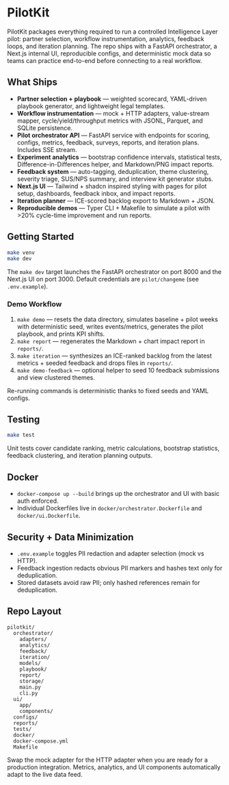 # PilotKit

PilotKit packages everything required to run a controlled Intelligence Layer pilot: partner selection, workflow instrumentation, analytics, feedback loops, and iteration planning. The repo ships with a FastAPI orchestrator, a Next.js internal UI, reproducible configs, and deterministic mock data so teams can practice end-to-end before connecting to a real workflow.

## What Ships

- **Partner selection + playbook** — weighted scorecard, YAML-driven playbook generator, and lightweight legal templates.
- **Workflow instrumentation** — mock + HTTP adapters, value-stream mapper, cycle/yield/throughput metrics with JSONL, Parquet, and SQLite persistence.
- **Pilot orchestrator API** — FastAPI service with endpoints for scoring, configs, metrics, feedback, surveys, reports, and iteration plans. Includes SSE stream.
- **Experiment analytics** — bootstrap confidence intervals, statistical tests, Difference-in-Differences helper, and Markdown/PNG impact reports.
- **Feedback system** — auto-tagging, deduplication, theme clustering, severity triage, SUS/NPS summary, and interview kit generator stubs.
- **Next.js UI** — Tailwind + shadcn inspired styling with pages for pilot setup, dashboards, feedback inbox, and impact reports.
- **Iteration planner** — ICE-scored backlog export to Markdown + JSON.
- **Reproducible demos** — Typer CLI + Makefile to simulate a pilot with >20% cycle-time improvement and run reports.

## Getting Started

```bash
make venv
make dev
```

The `make dev` target launches the FastAPI orchestrator on port 8000 and the Next.js UI on port 3000. Default credentials are `pilot/changeme` (see `.env.example`).

### Demo Workflow

1. `make demo` — resets the data directory, simulates baseline + pilot weeks with deterministic seed, writes events/metrics, generates the pilot playbook, and prints KPI shifts.
2. `make report` — regenerates the Markdown + chart impact report in `reports/`.
3. `make iteration` — synthesizes an ICE-ranked backlog from the latest metrics + seeded feedback and drops files in `reports/`.
4. `make demo-feedback` — optional helper to seed 10 feedback submissions and view clustered themes.

Re-running commands is deterministic thanks to fixed seeds and YAML configs.

## Testing

```bash
make test
```

Unit tests cover candidate ranking, metric calculations, bootstrap statistics, feedback clustering, and iteration planning outputs.

## Docker

- `docker-compose up --build` brings up the orchestrator and UI with basic auth enforced.
- Individual Dockerfiles live in `docker/orchestrator.Dockerfile` and `docker/ui.Dockerfile`.

## Security + Data Minimization

- `.env.example` toggles PII redaction and adapter selection (mock vs HTTP).
- Feedback ingestion redacts obvious PII markers and hashes text only for deduplication.
- Stored datasets avoid raw PII; only hashed references remain for deduplication.

## Repo Layout

```
pilotkit/
  orchestrator/
    adapters/
    analytics/
    feedback/
    iteration/
    models/
    playbook/
    report/
    storage/
    main.py
    cli.py
  ui/
    app/
    components/
  configs/
  reports/
  tests/
  docker/
  docker-compose.yml
  Makefile
```

Swap the mock adapter for the HTTP adapter when you are ready for a production integration. Metrics, analytics, and UI components automatically adapt to the live data feed.
